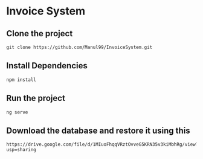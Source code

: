 # Invoice System
## Clone the project
````
git clone https://github.com/Manul99/InvoiceSystem.git
````

## Install Dependencies
````
npm install
````

## Run the project
````
ng serve
````
## Download the database and restore it using this
````
https://drive.google.com/file/d/1MIuoFhqqVRztOvveG5KRN35v3kiMbhRg/view?usp=sharing
````
